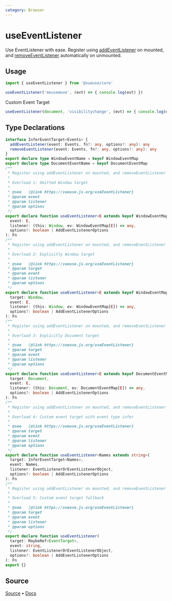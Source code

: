 ```yaml
---
category: Browser
---
```


# useEventListener

Use EventListener with ease. Register using [addEventListener](https://developer.mozilla.org/en-US/docs/Web/API/EventTarget/addEventListener) on mounted, and [removeEventListener](https://developer.mozilla.org/en-US/docs/Web/API/EventTarget/removeEventListener) automatically on unmounted.

## Usage

```js
import { useEventListener } from '@vueuse/core'

useEventListener('mousemove', (evt) => { console.log(evt) })
```

Custom Event Target

```ts
useEventListener(document, 'visibilitychange', (evt) => { console.log(evt) })
```


<!--FOOTER_STARTS-->
## Type Declarations

```typescript
interface InferEventTarget<Events> {
  addEventListener(event: Events, fn?: any, options?: any): any
  removeEventListener(event: Events, fn?: any, options?: any): any
}
export declare type WindowEventName = keyof WindowEventMap
export declare type DocumentEventName = keyof DocumentEventMap
/**
 * Register using addEventListener on mounted, and removeEventListener automatically on unmounted.
 *
 * Overload 1: Omitted Window target
 *
 * @see   {@link https://vueuse.js.org/useEventListener}
 * @param event
 * @param listener
 * @param options
 */
export declare function useEventListener<E extends keyof WindowEventMap>(
  event: E,
  listener: (this: Window, ev: WindowEventMap[E]) => any,
  options?: boolean | AddEventListenerOptions
): Fn
/**
 * Register using addEventListener on mounted, and removeEventListener automatically on unmounted.
 *
 * Overload 2: Explicitly Window target
 *
 * @see   {@link https://vueuse.js.org/useEventListener}
 * @param target
 * @param event
 * @param listener
 * @param options
 */
export declare function useEventListener<E extends keyof WindowEventMap>(
  target: Window,
  event: E,
  listener: (this: Window, ev: WindowEventMap[E]) => any,
  options?: boolean | AddEventListenerOptions
): Fn
/**
 * Register using addEventListener on mounted, and removeEventListener automatically on unmounted.
 *
 * Overload 3: Explicitly Document target
 *
 * @see   {@link https://vueuse.js.org/useEventListener}
 * @param target
 * @param event
 * @param listener
 * @param options
 */
export declare function useEventListener<E extends keyof DocumentEventMap>(
  target: Document,
  event: E,
  listener: (this: Document, ev: DocumentEventMap[E]) => any,
  options?: boolean | AddEventListenerOptions
): Fn
/**
 * Register using addEventListener on mounted, and removeEventListener automatically on unmounted.
 *
 * Overload 4: Custom event target with event type infer
 *
 * @see   {@link https://vueuse.js.org/useEventListener}
 * @param target
 * @param event
 * @param listener
 * @param options
 */
export declare function useEventListener<Names extends string>(
  target: InferEventTarget<Names>,
  event: Names,
  listener: EventListenerOrEventListenerObject,
  options?: boolean | AddEventListenerOptions
): Fn
/**
 * Register using addEventListener on mounted, and removeEventListener automatically on unmounted.
 *
 * Overload 5: Custom event target fallback
 *
 * @see   {@link https://vueuse.js.org/useEventListener}
 * @param target
 * @param event
 * @param listener
 * @param options
 */
export declare function useEventListener(
  target: MaybeRef<EventTarget>,
  event: string,
  listener: EventListenerOrEventListenerObject,
  options?: boolean | AddEventListenerOptions
): Fn
export {}
```

## Source

[Source](https://github.com/vueuse/vueuse/blob/main/packages/core/useEventListener/index.ts) • [Docs](https://github.com/vueuse/vueuse/blob/main/packages/core/useEventListener/index.md)


<!--FOOTER_ENDS-->
